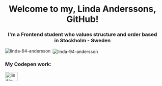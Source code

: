 <h1 align="center"> Welcome to my, Linda Anderssons, GitHub! </h1>

<h3 align="center"> I'm a Frontend student who values structure and order based in Stockholm - Sweden </h3>


<p><img align="left" src="https://github-readme-stats.vercel.app/api/top-langs?username=linda-94-andersson&show_icons=true&locale=en&layout=compact" alt="linda-94-andersson" /></p>

<p>&nbsp;<img align="center" src="https://github-readme-stats.vercel.app/api?username=linda-94-andersson&show_icons=true&locale=en" alt="linda-94-andersson" /></p>

<h3 align="left">My Codepen work:</h3>
<p align="left">
<a href="https://codepen.io/linda-94-andersson" target="blank"><img align="center" src="https://raw.githubusercontent.com/rahuldkjain/github-profile-readme-generator/master/src/images/icons/Social/codepen.svg" alt="linda-94-andersson" height="30" width="40" /></a>
</p>